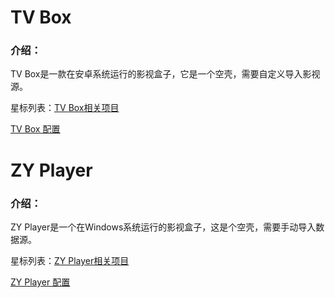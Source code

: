 # TV Box

### 介绍：

TV Box是一款在安卓系统运行的影视盒子，它是一个空壳，需要自定义导入影视源。

星标列表：[TV Box相关项目](https://github.com/stars/aa1555/lists/tvbox-%E5%90%AB%E6%95%B0%E6%8D%AE%E6%BA%90)

[TV Box 配置](https://github.com/aa1555/Repository/tree/main/Video%2F02.TV%20Box%20%E9%85%8D%E7%BD%AE)

# ZY Player

### 介绍：

ZY Player是一个在Windows系统运行的影视盒子，这是个空壳，需要手动导入数据源。

星标列表：[ZY Player相关项目](https://github.com/stars/aa1555/lists/zy-player-win%E7%89%88%E7%94%B5%E8%A7%86%E7%9B%92%E5%AD%90)

[ZY Player 配置](https://github.com/aa1555/Repository/tree/main/Video/03.ZY%20Player%20%E9%85%8D%E7%BD%AE)

